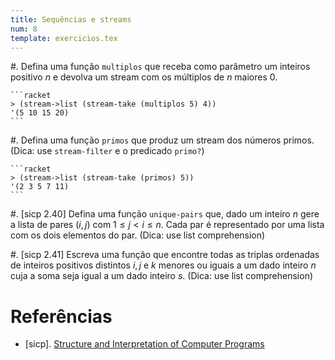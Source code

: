 ```yaml
---
title: Sequências e streams
num: 8
template: exercicios.tex
---
```


#.  Defina uma função `multiplos` que receba como parâmetro um inteiros
    positivo $n$ e devolva um stream com os múltiplos de $n$ maiores 0.

    ```racket
    > (stream->list (stream-take (multiplos 5) 4))
    '(5 10 15 20)
    ```

#.  Defina uma função `primos` que produz um stream dos números primos. (Dica:
    use `stream-filter` e o predicado `primo?`)

    ```racket
    > (stream->list (stream-take (primos) 5))
    '(2 3 5 7 11)
    ```

#.  [sicp 2.40] Defina uma função `unique-pairs` que, dado um inteiro $n$ gere
    a lista de pares $(i, j)$ com $1 \le j < i \le n$. Cada par é representado
    por uma lista com os dois elementos do par. (Dica: use list comprehension)

#.  [sicp 2.41] Escreva uma função que encontre todas as triplas ordenadas de
    inteiros positivos distintos $i, j$ e $k$ menores ou iguais a um dado
    inteiro $n$ cuja a soma seja igual a um dado inteiro $s$. (Dica: use list
    comprehension)


# Referências

-   [sicp]. [Structure and Interpretation of Computer Programs](https://mitpress.mit.edu/sicp/)

<!-- vim: set spell spelllang=pt_br: !-->
